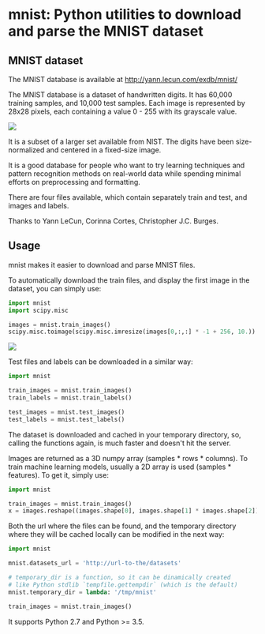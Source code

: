 # mnist: Python utilities to download and parse the MNIST dataset

## MNIST dataset

The MNIST database is available at http://yann.lecun.com/exdb/mnist/

The MNIST database is a dataset of handwritten digits. It has 60,000 training
samples, and 10,000 test samples. Each image is represented by 28x28 pixels, each
containing a value 0 - 255 with its grayscale value.

![](https://github.com/datapythonista/mnist/raw/master/img/samples.png)

It is a subset of a larger set available from NIST.
The digits have been size-normalized and centered in a fixed-size image.

It is a good database for people who want to try learning techniques and pattern recognition
methods on real-world data while spending minimal efforts on preprocessing and formatting.

There are four files available, which contain separately train and test, and images and labels.

Thanks to Yann LeCun, Corinna Cortes, Christopher J.C. Burges.

## Usage

mnist makes it easier to download and parse MNIST files.

To automatically download the train files, and display the first image in the
dataset, you can simply use:

```python
import mnist
import scipy.misc

images = mnist.train_images()
scipy.misc.toimage(scipy.misc.imresize(images[0,:,:] * -1 + 256, 10.))
```

![](https://github.com/datapythonista/mnist/raw/master/img/img_5.png)

Test files and labels can be downloaded in a similar way:

```python
import mnist

train_images = mnist.train_images()
train_labels = mnist.train_labels()

test_images = mnist.test_images()
test_labels = mnist.test_labels()
```

The dataset is downloaded and cached in your temporary directory, so, calling
the functions again, is much faster and doesn't hit the server.

Images are returned as a 3D numpy array (samples * rows * columns). To train
machine learning models, usually a 2D array is used (samples * features). To
get it, simply use:

```python
import mnist

train_images = mnist.train_images()
x = images.reshape((images.shape[0], images.shape[1] * images.shape[2]))
```

Both the url where the files can be found, and the temporary directory where
they will be cached locally can be modified in the next way:
```python
import mnist

mnist.datasets_url = 'http://url-to-the/datasets'

# temporary_dir is a function, so it can be dinamically created
# like Python stdlib `tempfile.gettempdir` (which is the default)
mnist.temporary_dir = lambda: '/tmp/mnist'

train_images = mnist.train_images()
```

It supports Python 2.7 and Python >= 3.5.
